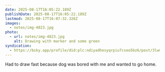 ```yaml
---
date: 2025-08-17T16:05:22.189Z
publishDate: 2025-08-17T16:05:22.189Z
lastmod: 2025-08-17T16:07:32.326Z
images:
  - notes/img-4823.jpg
photo:
  - url: notes/img-4823.jpg
    alt: Drawing with marker and some green
syndication:
  - https://bsky.app/profile/did:plc:ndiyadhesyqrpiu7cseo5bz6/post/3lwmbczjbgj2e
---
```


Had to draw fast because dog was bored with me and wanted to go home. 

